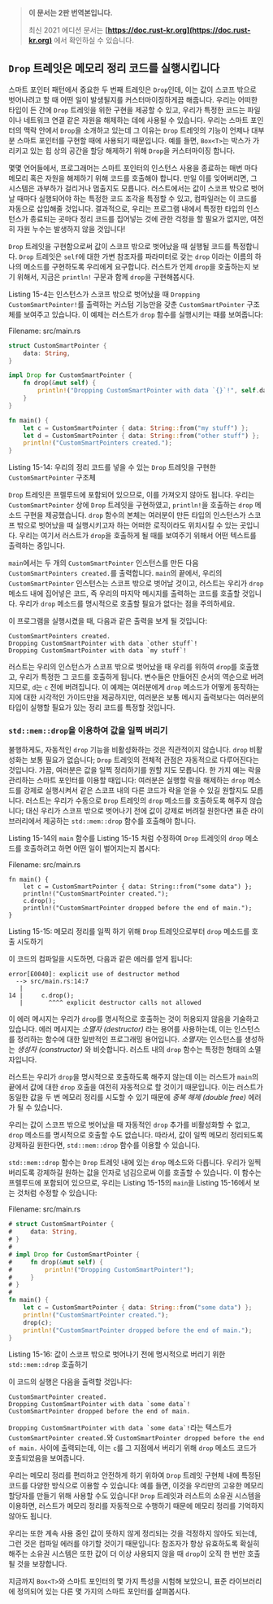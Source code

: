 > **이 문서는 2판 번역본입니다.**
>
> 최신 2021 에디션 문서는 **[https://doc.rust-kr.org](https://doc.rust-kr.org)** 에서 확인하실 수 있습니다.

## `Drop` 트레잇은 메모리 정리 코드를 실행시킵니다

스마트 포인터 패턴에서 중요한 두 번째 트레잇은 `Drop`인데, 이는 값이 스코프
밖으로 벗어나려고 할 때 어떤 일이 발생될지를 커스터마이징하게끔 해줍니다. 우리는
어떠한 타입이 든 간에 `Drop` 트레잇을 위한 구현을 제공할 수 있고, 우리가 특정한
코드는 파일이나 네트워크 연결 같은 자원을 해제하는 데에 사용될 수 있습니다.
우리는 스마트 포인터의 맥락 안에서 `Drop`을 소개하고 있는데 그 이유는 `Drop`
트레잇의 기능이 언제나 대부분 스마트 포인터를 구현할 때에 사용되기 때문입니다.
예를 들면, `Box<T>`는 박스가 가리키고 있는 힙 상의 공간을 할당 해제하기 위해
`Drop`을 커스터마이징 합니다.

몇몇 언어들에서, 프로그래머는 스마트 포인터의 인스턴스 사용을 종료하는 매번 마다
메모리 혹은 자원을 해제하기 위해 코드를 호출해야 합니다. 만일 이를 잊어버리면,
그 시스템은 과부하가 걸리거나 멈출지도 모릅니다. 러스트에서는 값이 스코프 밖으로
벗어날 때마다 실행되어야 하는 특정한 코드 조각을 특정할 수 있고, 컴파일러는
이 코드를 자동으로 삽입해줄 것입니다. 결과적으로, 우리는 프로그램 내에서 특정한
타입의 인스턴스가 종료되는 곳마다 정리 코드를 집어넣는 것에 관한 걱정을 할
필요가 없지만, 여전히 자원 누수는 발생하지 않을 것입니다!

`Drop` 트레잇을 구현함으로써 값이 스코프 밖으로 벗어났을 때 실행될 코드를 특정합니다.
`Drop` 트레잇은 `self`에 대한 가변 참조자를 파라미터로 갖는 `drop` 이라는
이름의 하나의 메소드를 구현하도록 우리에게 요구합니다. 러스트가 언제 `drop`을
호출하는지 보기 위해서, 지금은 `println!` 구문과 함께 `drop`을 구현해봅시다.

Listing 15-4는 인스턴스가 스코프 밖으로 벗어났을 때 `Dropping
CustomSmartPointer!`를 출력하는 커스텀 기능만을 갖춘 `CustomSmartPointer`
구조체를 보여주고 있습니다. 이 예제는 러스트가 `drop` 함수를 실행시키는
때를 보여줍니다:

<span class="filename">Filename: src/main.rs</span>

```rust
struct CustomSmartPointer {
    data: String,
}

impl Drop for CustomSmartPointer {
    fn drop(&mut self) {
        println!("Dropping CustomSmartPointer with data `{}`!", self.data);
    }
}

fn main() {
    let c = CustomSmartPointer { data: String::from("my stuff") };
    let d = CustomSmartPointer { data: String::from("other stuff") };
    println!("CustomSmartPointers created.");
}
```

<span class="caption">Listing 15-14: 우리의 정리 코드를 넣을 수 있는
`Drop` 트레잇을 구현한 `CustomSmartPointer` 구조체</span>

`Drop` 트레잇은 프렐루드에 포함되어 있으므로, 이를 가져오지 않아도 됩니다. 우리는
`CustomSmartPointer` 상에 `Drop` 트레잇을 구현하였고, `println!`을
호출하는 `drop` 메소드 구현을 제공했습니다. `drop` 함수의 본체는 여러분이 만든
타입의 인스턴스가 스코프 밖으로 벗어났을 때 실행시키고자 하는 어떠한 로직이라도
위치시킬 수 있는 곳입니다. 우리는 여기서 러스트가 `drop`을 호출하게 될 때를 보여주기
위해서 어떤 텍스트를 출력하는 중입니다.

`main`에서는 두 개의 `CustomSmartPointer` 인스턴스를 만든 다음
`CustomSmartPointers created.`를 출력합니다. `main`의 끝에서, 우리의 
`CustomSmartPointer` 인스턴스는 스코프 밖으로 벗어날 것이고, 러스트는 우리가
`drop` 메소드 내에 집어넣은 코드, 즉 우리의 마지막 메시지를 출력하는 코드를 호출할
것입니다. 우리가 `drop` 메소드를 명시적으로 호출할 필요가 없다는 점을 주의하세요.

이 프로그램을 실행시켰을 때, 다음과 같은 출력을 보게 될 것입니다:

```text
CustomSmartPointers created.
Dropping CustomSmartPointer with data `other stuff`!
Dropping CustomSmartPointer with data `my stuff`!
```

러스트는 우리의 인스턴스가 스코프 밖으로 벗어났을 때 우리를 위하여 `drop`를
호출했고, 우리가 특정한 그 코드를 호출하게 됩니다. 변수들은 만들어진 순서의
역순으로 버려지므로, `d`는 `c` 전에 버려집니다. 이 예제는 여러분에게 `drop`
메소드가 어떻게 동작하는지에 대한 시각적인 가이드만을 제공하지만, 여러분은
보통 메시지 출력보다는 여러분의 타입이 실행할 필요가 있는 정리 코드를 특정할
것입니다.

### `std::mem::drop`을 이용하여 값을 일찍 버리기

불행하게도, 자동적인 `drop` 기능을 비활성화하는 것은 직관적이지 않습니다.
`drop` 비활성화는 보통 필요가 없습니다; `Drop` 트레잇의 전체적 관점은
자동적으로 다루어진다는 것입니다. 가끔, 여러분은 값을 일찍 정리하기를 원할
지도 모릅니다. 한 가지 예는 락을 관리하는 스마트 포인터를 이용할 때입니다:
여러분은 실행할 락을 해제하는 `drop` 메소드를 강제로 실행시켜서 같은 스코프
내의 다른 코드가 락을 얻을 수 있길 원할지도 모릅니다. 러스트는 우리가 수동으로
`Drop` 트레잇의 `drop` 메소드를 호출하도록 해주지 않습니다; 대신 우리가
스코프 밖으로 벗어나기 전에 값이 강제로 버려질 원한다면 표준 라이브러리에서
제공하는 `std::mem::drop` 함수를 호출해야 합니다.

Listing 15-14의 `main` 함수를 Listing 15-15 처럼 수정하여
`Drop` 트레잇의 `drop` 메소드를 호출하려고 하면 어떤 일이 벌어지는지
봅시다:

<span class="filename">Filename: src/main.rs</span>

```rust,ignore
fn main() {
    let c = CustomSmartPointer { data: String::from("some data") };
    println!("CustomSmartPointer created.");
    c.drop();
    println!("CustomSmartPointer dropped before the end of main.");
}
```

<span class="caption">Listing 15-15: 메모리 정리를 일찍 하기 위해
`Drop` 트레잇으로부터 `drop` 메소드를 호출 시도하기</span>

이 코드의 컴파일을 시도하면, 다음과 같은 에러를 얻게 됩니다:

```text
error[E0040]: explicit use of destructor method
  --> src/main.rs:14:7
   |
14 |     c.drop();
   |       ^^^^ explicit destructor calls not allowed
```

이 에러 메시지는 우리가 `drop`를 명시적으로 호출하는 것이 허용되지 않음을
기술하고 있습니다. 에러 메시지는 *소멸자 (destructor)* 라는 용어를 사용하는데,
이는 인스턴스를 정리하는 함수에 대한 일반적인 프로그래밍 용어입니다. *소멸자*는
인스턴스를 생성하는 *생성자 (constructor)* 와 비슷합니다. 러스트 내의 `drop`
함수는 특정한 형태의 소멸자입니다.

러스트는 우리가 `drop`을 명시적으로 호출하도록 해주지 않는데 이는 러스트가 `main`의
끝에서 값에 대한 `drop` 호출을 여전히 자동적으로 할 것이기 때문입니다. 이는 러스트가
동일한 값을 두 번 메모리 정리를 시도할 수 있기 때문에 *중복 해제 (double free)* 에러가
될 수 있습니다.

우리는 값이 스코프 밖으로 벗어났을 때 자동적인 `drop` 추가를 비활성화할 수
없고, `drop` 메소드를 명시적으로 호출할 수도 없습니다. 따라서, 값이 일찍 메모리
정리되도록 강제하길 원한다면, `std::mem::drop` 함수를 이용할 수 있습니다.


`std::mem::drop` 함수는 `Drop` 트레잇 내에 있는 `drop` 메소드와 다릅니다.
우리가 일찍 버리도록 강제하길 원하는 값을 인자로 넘김으로써 이를 호출할 수 있습니다.
이 함수는 프렐루드에 포함되어 있으므로, 우리는 Listing 15-15의 `main`을
Listing 15-16에서 보는 것처럼 수정할 수 있습니다:

<span class="filename">Filename: src/main.rs</span>

```rust
# struct CustomSmartPointer {
#     data: String,
# }
#
# impl Drop for CustomSmartPointer {
#     fn drop(&mut self) {
#         println!("Dropping CustomSmartPointer!");
#     }
# }
#
fn main() {
    let c = CustomSmartPointer { data: String::from("some data") };
    println!("CustomSmartPointer created.");
    drop(c);
    println!("CustomSmartPointer dropped before the end of main.");
}
```

<span class="caption">Listing 15-16: 값이 스코프 밖으로 벗어나기 전에
명시적으로 버리기 위한 `std::mem::drop` 호출하기</span>

이 코드의 실행은 다음을 출력할 것입니다:

```text
CustomSmartPointer created.
Dropping CustomSmartPointer with data `some data`!
CustomSmartPointer dropped before the end of main.
```

```Dropping CustomSmartPointer with data `some data`!```라는 텍스트가
`CustomSmartPointer created.`와 `CustomSmartPointer dropped
before the end of main.` 사이에 출력되는데, 이는 `c`를 그 지점에서 버리기
위해 `drop` 메소드 코드가 호출되었음을 보여줍니다.

우리는 메모리 정리를 편리하고 안전하게 하기 위하여 `Drop` 트레잇 구현체 내에 특정된 코드를
다양한 방식으로 이용할 수 있습니다: 예를 들면, 이것을 우리만의 고유한 메모리 할당자를
만들기 위해 사용할 수도 있습니다! `Drop` 트레잇과 러스트의 소유권 시스템을 이용하면,
러스트가 메모리 정리를 자동적으로 수행하기 때문에 메모리 정리를 기억하지 않아도 됩니다.

우리는 또한 계속 사용 중인 값이 뜻하지 않게 정리되는 것을 걱정하지 않아도 되는데,
그런 것은 컴파일 에러를 야기할 것이기 때문입니다: 참조자가 항상 유효하도록 확실히
해주는 소유권 시스템은 또한 값이 더 이상 사용되지 않을 때 `drop`이 오직 한 번만
호출될 것을 보장합니다.

지금까지 `Box<T>`와 스마트 포인터의 몇 가지 특성을 시험해 보았으니,
표준 라이브러리에 정의되어 있는 다른 몇 가지의 스마트 포인터를 살펴봅시다.

